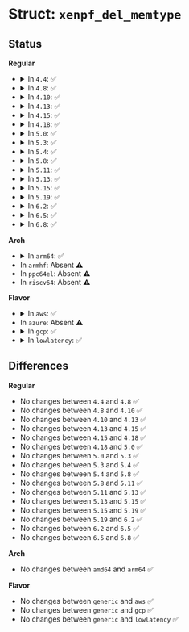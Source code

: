# Struct: <code>xenpf_del_memtype</code>

## Status
<b>Regular</b>
<ul>
<li>
<details>
<summary>In <code>4.4</code>: ✅</summary>

```c
struct xenpf_del_memtype {
    uint32_t handle;
    uint32_t reg;
};
```
</details>
</li>
<li>
<details>
<summary>In <code>4.8</code>: ✅</summary>

```c
struct xenpf_del_memtype {
    uint32_t handle;
    uint32_t reg;
};
```
</details>
</li>
<li>
<details>
<summary>In <code>4.10</code>: ✅</summary>

```c
struct xenpf_del_memtype {
    uint32_t handle;
    uint32_t reg;
};
```
</details>
</li>
<li>
<details>
<summary>In <code>4.13</code>: ✅</summary>

```c
struct xenpf_del_memtype {
    uint32_t handle;
    uint32_t reg;
};
```
</details>
</li>
<li>
<details>
<summary>In <code>4.15</code>: ✅</summary>

```c
struct xenpf_del_memtype {
    uint32_t handle;
    uint32_t reg;
};
```
</details>
</li>
<li>
<details>
<summary>In <code>4.18</code>: ✅</summary>

```c
struct xenpf_del_memtype {
    uint32_t handle;
    uint32_t reg;
};
```
</details>
</li>
<li>
<details>
<summary>In <code>5.0</code>: ✅</summary>

```c
struct xenpf_del_memtype {
    uint32_t handle;
    uint32_t reg;
};
```
</details>
</li>
<li>
<details>
<summary>In <code>5.3</code>: ✅</summary>

```c
struct xenpf_del_memtype {
    uint32_t handle;
    uint32_t reg;
};
```
</details>
</li>
<li>
<details>
<summary>In <code>5.4</code>: ✅</summary>

```c
struct xenpf_del_memtype {
    uint32_t handle;
    uint32_t reg;
};
```
</details>
</li>
<li>
<details>
<summary>In <code>5.8</code>: ✅</summary>

```c
struct xenpf_del_memtype {
    uint32_t handle;
    uint32_t reg;
};
```
</details>
</li>
<li>
<details>
<summary>In <code>5.11</code>: ✅</summary>

```c
struct xenpf_del_memtype {
    uint32_t handle;
    uint32_t reg;
};
```
</details>
</li>
<li>
<details>
<summary>In <code>5.13</code>: ✅</summary>

```c
struct xenpf_del_memtype {
    uint32_t handle;
    uint32_t reg;
};
```
</details>
</li>
<li>
<details>
<summary>In <code>5.15</code>: ✅</summary>

```c
struct xenpf_del_memtype {
    uint32_t handle;
    uint32_t reg;
};
```
</details>
</li>
<li>
<details>
<summary>In <code>5.19</code>: ✅</summary>

```c
struct xenpf_del_memtype {
    uint32_t handle;
    uint32_t reg;
};
```
</details>
</li>
<li>
<details>
<summary>In <code>6.2</code>: ✅</summary>

```c
struct xenpf_del_memtype {
    uint32_t handle;
    uint32_t reg;
};
```
</details>
</li>
<li>
<details>
<summary>In <code>6.5</code>: ✅</summary>

```c
struct xenpf_del_memtype {
    uint32_t handle;
    uint32_t reg;
};
```
</details>
</li>
<li>
<details>
<summary>In <code>6.8</code>: ✅</summary>

```c
struct xenpf_del_memtype {
    uint32_t handle;
    uint32_t reg;
};
```
</details>
</li>
</ul>
<b>Arch</b>
<ul>
<li>
<details>
<summary>In <code>arm64</code>: ✅</summary>

```c
struct xenpf_del_memtype {
    uint32_t handle;
    uint32_t reg;
};
```
</details>
</li>
<li>
In <code>armhf</code>: Absent ⚠️
</li>
<li>
In <code>ppc64el</code>: Absent ⚠️
</li>
<li>
In <code>riscv64</code>: Absent ⚠️
</li>
</ul>
<b>Flavor</b>
<ul>
<li>
<details>
<summary>In <code>aws</code>: ✅</summary>

```c
struct xenpf_del_memtype {
    uint32_t handle;
    uint32_t reg;
};
```
</details>
</li>
<li>
In <code>azure</code>: Absent ⚠️
</li>
<li>
<details>
<summary>In <code>gcp</code>: ✅</summary>

```c
struct xenpf_del_memtype {
    uint32_t handle;
    uint32_t reg;
};
```
</details>
</li>
<li>
<details>
<summary>In <code>lowlatency</code>: ✅</summary>

```c
struct xenpf_del_memtype {
    uint32_t handle;
    uint32_t reg;
};
```
</details>
</li>
</ul>

## Differences
<b>Regular</b>
<ul>
<li>
No changes between <code>4.4</code> and <code>4.8</code> ✅
</li>
<li>
No changes between <code>4.8</code> and <code>4.10</code> ✅
</li>
<li>
No changes between <code>4.10</code> and <code>4.13</code> ✅
</li>
<li>
No changes between <code>4.13</code> and <code>4.15</code> ✅
</li>
<li>
No changes between <code>4.15</code> and <code>4.18</code> ✅
</li>
<li>
No changes between <code>4.18</code> and <code>5.0</code> ✅
</li>
<li>
No changes between <code>5.0</code> and <code>5.3</code> ✅
</li>
<li>
No changes between <code>5.3</code> and <code>5.4</code> ✅
</li>
<li>
No changes between <code>5.4</code> and <code>5.8</code> ✅
</li>
<li>
No changes between <code>5.8</code> and <code>5.11</code> ✅
</li>
<li>
No changes between <code>5.11</code> and <code>5.13</code> ✅
</li>
<li>
No changes between <code>5.13</code> and <code>5.15</code> ✅
</li>
<li>
No changes between <code>5.15</code> and <code>5.19</code> ✅
</li>
<li>
No changes between <code>5.19</code> and <code>6.2</code> ✅
</li>
<li>
No changes between <code>6.2</code> and <code>6.5</code> ✅
</li>
<li>
No changes between <code>6.5</code> and <code>6.8</code> ✅
</li>
</ul>
<b>Arch</b>
<ul>
<li>
No changes between <code>amd64</code> and <code>arm64</code> ✅
</li>
</ul>
<b>Flavor</b>
<ul>
<li>
No changes between <code>generic</code> and <code>aws</code> ✅
</li>
<li>
No changes between <code>generic</code> and <code>gcp</code> ✅
</li>
<li>
No changes between <code>generic</code> and <code>lowlatency</code> ✅
</li>
</ul>
